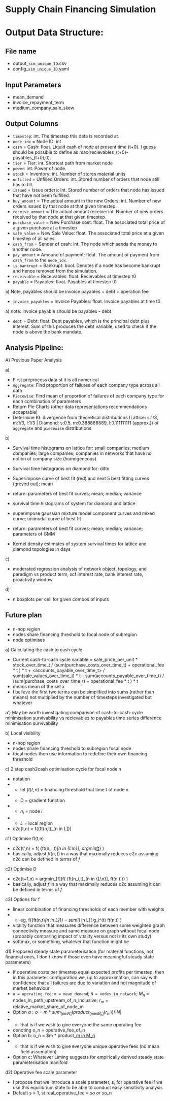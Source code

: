 # Supply Chain Financing Simulation

# Output Data Structure:
## File name
- output_`sim_unique_ID`.csv
- config_`sim_unique_ID`.yaml

## Input Parameters
- mean_demand 
- invoice_repayment_term 
- medium_company_sale_skew


## Output Columns
- `timestep`: int. The timestep this data is recorded at.
- `node_idx` = Node ID: int
- `cash` = Cash: float. Liquid cash of node at present time (t+0). I guess should be possible to define as max(recievables_(t+0)-payables_(t+0),0).
- `tier` = Tier: int. Shortest path from market node
- `power`: int. Power of node.
- `stock` = Inventory: int. Number of stores material units
- `unfilled` = Unfilled Orders: int. Stored number of orders that node still has to fill.
- `issued` = Issue orders: int. Stored number of orders that node has issued that have not been fulfilled.
- `buy_amount` = The actual amount in the new Orders: int. Number of new orders issued by that node at that given timestep.
- `receive_amount` = The actual amount receive: int. Number of new orders received by that node at that given timestep.
- `purchase_value` = New Purchase cost: float. The associated total price of a given purchase at a timestep
- `sale_value` = New Sale Value: float. The associated total price at a given timestep of all sales.
- `cash_from` = Sender of cash: int. The node which sends the money to another node.
- `pay_amount` = Amound of payment: float. The amount of payment from `cash_from` to the `node_idx`. 
- `is_bankrupt` = Bankrupt: bool. Denotes if a node has become bankrupt and hence removed from the simulation.
- `receivable` = Receivables: float. Recievables at timestep t0
- `payable` = Payables: float. Payables at timestep t0

a) Note, payables should be invoice payables + debt + operation fee
- `invoice_payables` = Invoice Payables: float. Invoice payables at time t0

a) note: invoice payable should be payables - debt
- `debt` = Debt: float. Debt payables, which is the principal debt plus interest. Sum of this produces the debt variable, used to check if the node is above the bank mandate.


## Analysis Pipeline:
A) Previous Paper Analysis

a) 
- First preprocess data st it is all numerical
- `Aggregate`: Find proportion of failures of each company type across all data
- `Piecewise`: Find mean of proportion of failures of each company type for each combination of parameters
- Return Pie Charts (other data representations recommendations acceptable)
- Determine KL divergence from theoretical distributions (Lattice: s:1/3, m:1/3, l:1/3 | Diamond: s:0.5, m:0.388888889, l:0.111111111 (approx.)) of `aggregate` and `piecewise` distributions

b)
- Survival time histograms on lattice for: small companies; medium companies; large companies; companies in networks that have no notion of company size (homogeneous)
- Survival time histograms on diamond for: ditto
- Superimpose curve of best fit (red) and next 5 best fitting curves (greyed out); mean
- return: parameters of best fit curves; mean; median; variance

- survival time histograms of system for diamond and lattice
- superimpose gaussian mixture model component curves and mixed curve; unimodal curve of best fit
- return: parameters of best fit curves; mean; median; variance; parameters of GMM

- Kernel density estimates of system survival times for lattice and diamond
topologies in days

c)
- moderated regression analysis of network object, topology, and paradigm vs product term, scf interest rate, bank interest rate, proactivity window

d)
- n boxplots per cell for given combos of inputs


  
## Future plan
### 
- n-hop region
- nodes share financing threshold to focal node of subregion
- node optimises

a) Calculating the cash to cash cycle
- Current cash-to-cash cycle variable = sale_price_per_unit \* stock_over_time_t / (sum(purchase_costs_over_time_t) + operational_fee \* t ) * t + <accounts_payable_over_time_t> / sum(sale_values_over_time_t) * t - sum(accounts_payable_over_time_t) / (sum(purchase_costs_over_time_t) + operational_fee \* t ) * t
- <x> means mean of the set x
- I believe the first two terms can be simplified into sums (rather than means) not multiplied by the number of timesteps investigated but whatever
    
a') May be worth investigating comparison of cash-to-cash-cycle minimisation survivability vs recievables to payables time series difference minimisation survivability
    
b) Local visibility
  - n-hop region
  - nodes share financing threshold to subregion focal node
  - focal nodes then use information to redefine their own financing threshold
  
c) 2 step cash2cash optimisation cycle for focal node n
  - notation
  - - let $ft(t, n)$ = financing threshold that time t of node n
  - - D = gradient function
  - - $n_i$ = node $i$
  - - $L$ = local region
  - c2c(t,n) = f({ft(n,t)_[n in L]})
 
c1) Optimise ft(t,n)
  - c2c(t',n) = f( {ft(n_i,t)_[n in {L\n}], argmin_[ft](ft(n,t)Dft(n,t'))} )
  - basically, adjust $ft(n,t)$ in a way that maximally reduces c2c assuming c2c can be defined in terms of $f$
  
c2) Optimise D
  - c2c(t+1,n) = argmin_[f](f( {ft(n_i,t)_[n in {L\n}], ft(n,t')} )
  - basically, adjust $f$ in a way that maximally reduces c2c assuming it can be defined in terms of $f$
  
c3) Options for f
  - linear combination of financing thresholds of each member with weights
  - - eg, f({ft(n,t)_[n in L]}) = sum_[i in L]( g_i^(t) ft(n,t) )
  - vitality function that measures difference between some weighted graph connectivity measure and same measure on graph without focal node (probably comparing impact of vitality versus not is its own study)
  - softmax, or something, whatever that function might be
  
d1) Proposed steady state parameterisation (for material functions, not financial ones, I don't know if those even have meaningful steady state parameters)
  - If operative costs per timestep equal expected profits per timestep, then in this parameter configuration we, up to approximation, can say with confidence that all failures are due to variation and not magnitude of market behaviour
  - `o = operating_fee`; `m = mean_demand`; `N = nodes_in_network`; $M_n$ = nodes_in_path_upstream_of_n_inclusive; $r_m$ = relative_market_share_of_node_m
  - Option $a: o = m * sum_[n in N](product_[m in M_n](r_m)) / |N|$
  - - that is if we wish to give everyone the same operating fee
  - denoting o_n = operative_fee_of_n
  - Option b: o_n = $m * product_[m in M_n](r_m)
  - - that is if we wish to give everyone unique operative fees (no mean field assumption)
  - Option c: Whatever Liming suggests for empirically derived steady state parameterisation manifold
  
d2) Operative fee scale parameter
  - I propose that we introduce a scale parameter, s,  for operative fee if we use this equilibrium state to be able to conduct easy sensitivity analysis
  - Default s = 1, st real_operative_fee = s*o or s*o_n

